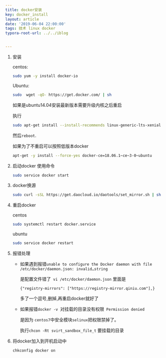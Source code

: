 ```yaml
---
title: docker安装
key: docker_install
layout: article
date: '2019-06-04 22:00:00'
tags: 技术 linux docker
typora-root-url: ../../iblog


---
```


1. 安装

   centos:

   ```bash
   sudo yum -y install docker-io   
   ```

   Ubuntu:

   ```bash
   sudo  wget -qO- https://get.docker.com/ | sh 
   ```

   如果是ubuntu14.04安装最新版本需要升级内核之后重启

   执行

   ```bash
   sudo apt-get install --install-recommends linux-generic-lts-xenial
   ```

   然后`reboot`.

   如果为了不重启可以按照低版本docker

   ```bash
   apt-get -y install --force-yes docker-ce=18.06.1~ce~3-0~ubuntu
   ```

   

2. 启动docker 使用命令

   ```bash
   sudo service docker start
   ```

3. docker换源

   ```bash
   sudo curl -sSL https://get.daocloud.io/daotools/set_mirror.sh | sh -s http://6616fe43.m.daocloud.io          
   ```

4. 重启docker

   centos

   ```bash
   sudo systemctl restart docker.service
   ```

   ubuntu

   ```bash
   sudo service docker restart  
   ```

5. 报错处理

   - 如果遇到报错`unable to configure the Docker daemon with file /etc/docker/daemon.json: invalid…string`

     是配置文件错了` vi /etc/docker/daemon.json` 里面是

     `{"registry-mirrors": ["https://registry-mirror.qiniu.com"],}`

     多了一个逗号,删掉,再重启docker就好了

   - 如果报错`docker -v `对挂载的目录没有权限` Permission denied`

     是因为 `centos7`中安全模块`selinux`把权限禁掉了。

     执行` chcon -Rt svirt_sandbox_file_t ` 要挂载的目录

6. 将docker加入到开机启动中

   ```bash
   chkconfig docker on
   ```

   



